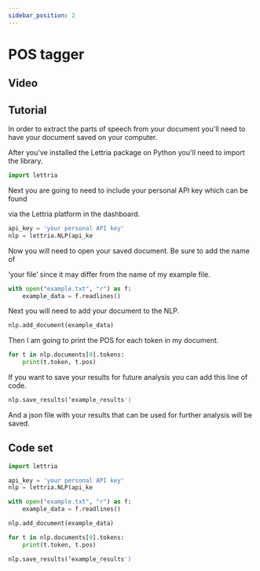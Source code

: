 ```yaml
---
sidebar_position: 2
---
```


# POS tagger

## Video

## Tutorial

In order to extract the parts of speech from your document you'll need to have your document saved on your computer.

After you've installed the Lettria package on Python you'll need to import the library.

```python
import lettria
```

Next you are going to need to include your personal API key which can be found

via the Lettria platform in the dashboard.

```python
api_key = 'your personal API key'
nlp = lettria.NLP(api_ke
```

Now you will need to open your saved document. Be sure to add the name of

‘your file’ since it may differ from the name of my example file.

```python
with open("example.txt", "r") as f:
	example_data = f.readlines()
```

Next you will need to add your document to the NLP.

```python
nlp.add_document(example_data)
```

Then I am going to print the POS for each token in my document.

```python
for t in nlp.documents[0].tokens:
	print(t.token, t.pos)
```

If you want to save your results for future analysis you can add this line of code. 

```python
nlp.save_results(‘example_results')
```

And a json file with your results that can be used for further analysis will be saved.

## Code set

```python
import lettria

api_key = 'your personal API key'
nlp = lettria.NLP(api_ke

with open("example.txt", "r") as f:
	example_data = f.readlines()

nlp.add_document(example_data)

for t in nlp.documents[0].tokens:
	print(t.token, t.pos)

nlp.save_results(‘example_results')
```